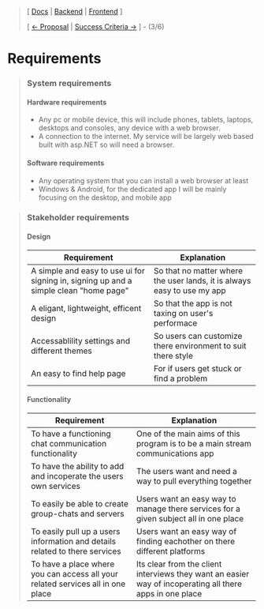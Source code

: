 ﻿> [ [Docs](https://github.com/WolfDen133/NEA-Docs/) | [Backend](https://github.com/WolfDen133/NEA-Backend) | [Frontend](https://github.com/WolfDen133/NEA-Frontend) ]
>
> [ [<- Proposal](Proposal.md)  |  [Success Criteria ->](Success%20Critetia.md) ] - (3/6)

# Requirements 

> ### System requirements
>
> #### Hardware requirements
> - Any pc or mobile device, this will include phones, tablets, laptops, desktops and consoles, any device with a web browser.
> - A connection to the internet. My service will be largely web based built with asp.NET so will need a browser.
> 
> #### Software requirements
> - Any operating system that you can install a web browser at least
> - Windows & Android, for the dedicated app I will be mainly focusing on the desktop, and mobile app

> ### Stakeholder requirements
> 
> #### Design
> | Requirement                                                                           | Explanation
> --- | ---
> | A simple and easy to use ui for signing in, signing up and a simple clean "home page" | So that no matter where the user lands, it is always easy to use my app  
> | A eligant, lightweight, efficent design                                               | So that the app is not taxing on user's performace                       
> | Accessablility settings and different themes                                          | So users can customize there environment to suit there style             
> | An easy to find help page                                                             | For if users get stuck or find a problem                                 
>
> 
> #### Functionality 
> 
> | Requirement | Explanation                                                                                          |
> --------------------------------------------------------------------------------|------------------------------------------------------------------------------------------------------
> |To have a functioning chat communication functionality | One of the main aims of this program is to be a main stream communications app                       |
> |To have the ability to add and incoperate the users own services | The users want and need a way to pull everything together                                            |
> |To easily be able to create group-chats and servers | Users want an easy way to manage there services for a given subject all in one place                 |
> |To easily pull up a users information and details related to there services | Users want an easy way of finding eachother on there different platforms                             |
> |To have a place where you can access all your related services all in one place | Its clear from the client interviews they want an easier way of incoperating all there apps in one place |